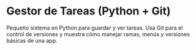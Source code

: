 # Gestor de Tareas (Python + Git)

Pequeño sistema en Python para guardar y ver tareas. Usa Git para el control de versiones y muestra cómo manejar ramas, menús y versiones básicas de una app.